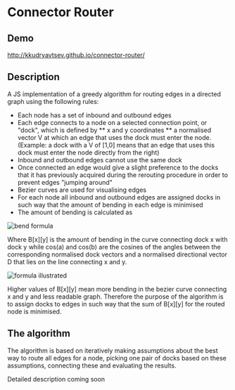 Connector Router
================

Demo
----

http://kkudryavtsev.github.io/connector-router/

Description
-----

A JS implementation of a greedy algorithm for routing edges in a directed graph using the following rules:

* Each node has a set of inbound and outbound edges
* Each edge connects to a node on a selected connection point, or "dock", which is defined by
** x and y coordinates
** a normalised vector V at which an edge that uses the dock must enter the node. (Example: a dock with a V of [1,0] means that an edge that uses this dock must enter the node directly from the right)
* Inbound and outbound edges cannot use the same dock
* Once connected an edge would give a slight preference to the docks that it has previously acquired during the rerouting procedure in order to prevent edges "jumping around"
* Bezier curves are used for visualising edges
* For each node all inbound and outbound edges are assigned docks in such way that the amount of bending in each edge is minimised
* The amount of bending is calculated as

![bend formula](https://raw.github.com/kkudryavtsev/connector-router/master/img/bend.gif "bend formula")

Where B[x][y] is the amount of bending in the curve connecting dock x with dock y while cos(a) and cos(b) are the cosines of the angles between the corresponding normalised dock vectors and a normalised directional vector D that lies on the line connecting x and y.

![formula illustrated](https://raw.github.com/kkudryavtsev/connector-router/master/img/formula_illustrated.png "formula illustrated")

Higher values of B[x][y] mean more bending in the bezier curve connecting x and y and less readable graph. Therefore the purpose of the algorithm is to assign docks to edges in such way that the sum of B[x][y] for the routed node is minimised.

The algorithm
-------------

The algorithm is based on iteratively making assumptions about the best way to route all edges for a node, picking one pair of docks based on these assumptions, connecting these and evaluating the results.

Detailed description coming soon